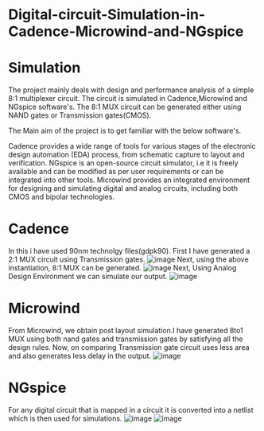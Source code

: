 # Digital-circuit-Simulation-in-Cadence-Microwind-and-NGspice
# Simulation
The project mainly deals with design and performance analysis of a simple 8:1 multiplexer circuit. The circuit is simulated in Cadence,Microwind and NGspice software's. The 8:1 MUX circuit can be generated either using NAND gates or Transmission gates(CMOS).

The Main aim of the project is to get familiar with the below software's.

Cadence provides a wide range of tools for various stages of the electronic design automation (EDA) process, from schematic capture to layout and verification. NGspice is an open-source circuit simulator, i.e it is freely available and can be modified as per user requirements or can be integrated into other tools. Microwind provides an integrated environment for designing and simulating digital and analog circuits, including both CMOS and bipolar technologies.
# Cadence
In this i have used 90nm technolgy files(gdpk90). First I have generated a 2:1 MUX circuit using Transmission gates.
![image](https://github.com/Adish30/Digital-circuit-Simulation-in-Cadence-Microwind-and-NGspice/assets/114245305/4e845e4f-18d5-436d-b0ef-8944eb055ee9)
Next, using the above instantiation, 8:1 MUX can be generated.
![image](https://github.com/Adish30/Digital-circuit-Simulation-in-Cadence-Microwind-and-NGspice/assets/114245305/47a2bd6a-05d7-4619-bbc3-926b64eb7483)
Next, Using Analog Design Environment we can simulate our output.
![image](https://github.com/Adish30/Digital-circuit-Simulation-in-Cadence-Microwind-and-NGspice/assets/114245305/41567c9b-60a3-4c3b-8dd5-fa588d54d7be)
# Microwind
From Microwind, we obtain post layout simulation.I have generated 8to1 MUX using both nand gates and transmission gates by satisfying all the design rules. Now, on comparing Transmission gate circuit uses less area and also generates less delay in the output.
![image](https://github.com/Adish30/Digital-circuit-Simulation-in-Cadence-Microwind-and-NGspice/assets/114245305/9d06bf77-f375-4c24-bb70-0929928b0f32)
# NGspice
For any digital circuit that is mapped in a circuit it is converted into a netlist which is then used for simulations.
![image](https://github.com/Adish30/Digital-circuit-Simulation-in-Cadence-Microwind-and-NGspice/assets/114245305/59afed30-b4a4-468f-a047-7cf7a9ca3637)
![image](https://github.com/Adish30/Digital-circuit-Simulation-in-Cadence-Microwind-and-NGspice/assets/114245305/a0dcba4a-2bb9-4100-8ada-976ef33285cc)
